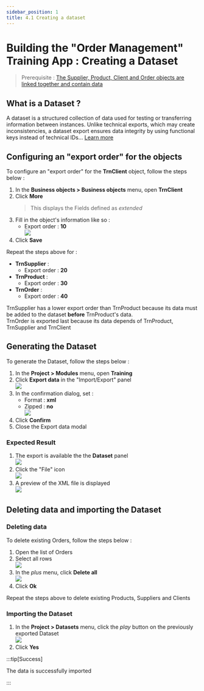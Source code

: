 ```yaml
---
sidebar_position: 1
title: 4.1 Creating a dataset
---
```


# Building the "Order Management" Training App : Creating a Dataset

> Prerequisite : [The Supplier, Product, Client and Order objects are linked together and contain data](/tutorial/expanding/relations)

## What is a Dataset ?

A dataset is a structured collection of data used for testing or transferring information between instances. Unlike technical exports, which may create inconsistencies, a dataset export ensures data integrity by using functional keys instead of technical IDs... [Learn more](/platform/project/datasets)

## Configuring an "export order" for the objects

To configure an "export order" for the **TrnClient** object, follow the steps below :
1. In the **Business objects > Business objects** menu, open **TrnClient**
2. Click **More**
    > This displays the Fields defined as *extended*
3. Fill in the object's information like so : 
    - Export order : **10**  
    ![](img/datasets/export-order.png)
4. Click **Save**

Repeat the steps above for :
- **TrnSupplier** :
    - Export order : **20**
- **TrnProduct** :
    - Export order : **30**
- **TrnOrder** : 
    - Export order : **40**

TrnSupplier has a lower export order than TrnProduct because its data must be added to the dataset **before** TrnProduct's data.  
TrnOrder is exported last because its data depends of TrnProduct, TrnSupplier and TrnClient

## Generating the Dataset

To generate the Dataset, follow the steps below : 
1. In the **Project > Modules** menu, open **Training**
2. Click **Export data** in the "Import/Export" panel   
    ![](img/datasets/export-data.png)
3. In the confirmation dialog, set :
    - Format : **xml**
    - Zipped : **no**  
    ![](img/datasets/confirm.png)
4. Click **Confirm**
5. Close the Export data modal 

### Expected Result

1. The export is available the the **Dataset** panel  
    ![](img/datasets/export-success.png)
2. Click the "File" icon  
    ![](img/datasets/file-icon.png)
3. A preview of the XML file is displayed  
    ![](img/datasets/export-xml.png)

## Deleting data and importing the Dataset

### Deleting data

To delete existing Orders, follow the steps below :
1. Open the list of Orders
2. Select all rows  
    ![](img/datasets/select-rows.png)
3. In the *plus* menu, click **Delete all**  
    ![](img/datasets/delete-rows.png)
4. Click **Ok**

Repeat the steps above to delete existing Products, Suppliers and Clients

### Importing the Dataset

1. In the **Project > Datasets** menu, click the *play* button on the previously exported Dataset  
    ![](img/datasets/apply.png)
2. Click **Yes**

:::tip[Success]
  <p>The data is successfully imported</p>
:::